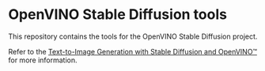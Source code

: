 # OpenVINO Stable Diffusion tools

This repository contains the tools for the OpenVINO Stable Diffusion project.

Refer to the [Text-to-Image Generation with Stable Diffusion and OpenVINO™](https://docs.openvino.ai/2022.3/notebooks/225-stable-diffusion-text-to-image-with-output.html) for more information.
